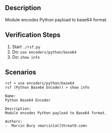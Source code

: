 ## Description

Module encodes Python payload to base64 format. 

## Verification Steps

  1. Start `./rsf.py`
  2. Do: `use encoders/python/base64`
  3. Do: `show info`

## Scenarios

```
rsf > use encoders/python/base64
rsf (Python Base64 Encoder) > show info

Name:
Python Base64 Encoder

Description:
Module encodes Python payload to Base64 format.

Authors:
-  Marcin Bury <marcin[at]threat9.com>
```
